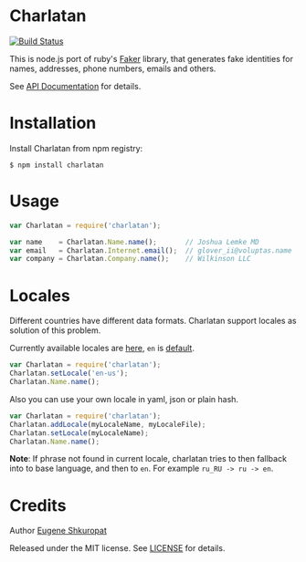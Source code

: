 Charlatan
=========

[![Build Status](https://travis-ci.org/nodeca/charlatan.png?branch=master)](https://travis-ci.org/nodeca/charlatan)

This is node.js port of ruby's [Faker](https://github.com/stympy/faker) library,
that generates fake identities for names, addresses, phone numbers, emails and others.

See [API Documentation](http://nodeca.github.com/charlatan) for details.

# Installation

Install Charlatan from npm registry:

    $ npm install charlatan


# Usage

```javascript
var Charlatan = require('charlatan');

var name    = Charlatan.Name.name();       // Joshua Lemke MD
var email   = Charlatan.Internet.email();  // glover_ii@voluptas.name
var company = Charlatan.Company.name();    // Wilkinson LLC
```

# Locales

Different countries have different data formats. Charlatan support locales as solution of this problem.

Currently available locales are [here](https://github.com/nodeca/charlatan/tree/master/config/locales),
`en` is [default](https://github.com/nodeca/charlatan/blob/master/config/locales/en-au.yml).

```javascript
var Charlatan = require('charlatan');
Charlatan.setLocale('en-us');
Charlatan.Name.name();
```

Also you can use your own locale in yaml, json or plain hash.

```javascript
var Charlatan = require('charlatan');
Charlatan.addLocale(myLocaleName, myLocaleFile);
Charlatan.setLocale(myLocaleName);
Charlatan.Name.name();
```

__Note__: If phrase not found in current locale, charlatan tries to then fallback into to base language, 
and then to `en`. For example `ru_RU -> ru -> en`.


# Credits

Author [Eugene Shkuropat](https://github.com/shkuropat)

Released under the MIT license. See [LICENSE][license] for details.

[license]:  https://raw.github.com/nodeca/charlatan/master/LICENSE/master/LICENSE
